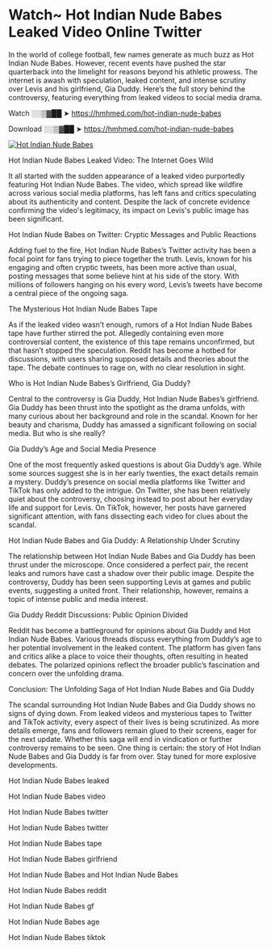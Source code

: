 # Watch~ Hot Indian Nude Babes Leaked Video Online Twitter

In the world of college football, few names generate as much buzz as Hot Indian Nude Babes. However, recent events have pushed the star quarterback into the limelight for reasons beyond his athletic prowess. The internet is awash with speculation, leaked content, and intense scrutiny over Levis and his girlfriend, Gia Duddy. Here’s the full story behind the controversy, featuring everything from leaked videos to social media drama.

Watch ░░▒▓██ ➤ https://hmhmed.com/hot-indian-nude-babes

Download ░░▒▓██ ➤ https://hmhmed.com/hot-indian-nude-babes

[![Hot Indian Nude Babes](https://i.imgur.com/dJHk4Zq.gif)](https://hmhmed.com/hot-indian-nude-babes)

Hot Indian Nude Babes Leaked Video: The Internet Goes Wild

It all started with the sudden appearance of a leaked video purportedly featuring Hot Indian Nude Babes. The video, which spread like wildfire across various social media platforms, has left fans and critics speculating about its authenticity and content. Despite the lack of concrete evidence confirming the video's legitimacy, its impact on Levis's public image has been significant.

Hot Indian Nude Babes on Twitter: Cryptic Messages and Public Reactions

Adding fuel to the fire, Hot Indian Nude Babes’s Twitter activity has been a focal point for fans trying to piece together the truth. Levis, known for his engaging and often cryptic tweets, has been more active than usual, posting messages that some believe hint at his side of the story. With millions of followers hanging on his every word, Levis’s tweets have become a central piece of the ongoing saga.

The Mysterious Hot Indian Nude Babes Tape

As if the leaked video wasn’t enough, rumors of a Hot Indian Nude Babes tape have further stirred the pot. Allegedly containing even more controversial content, the existence of this tape remains unconfirmed, but that hasn’t stopped the speculation. Reddit has become a hotbed for discussions, with users sharing supposed details and theories about the tape. The debate continues to rage on, with no clear resolution in sight.

Who is Hot Indian Nude Babes’s Girlfriend, Gia Duddy?

Central to the controversy is Gia Duddy, Hot Indian Nude Babes’s girlfriend. Gia Duddy has been thrust into the spotlight as the drama unfolds, with many curious about her background and role in the scandal. Known for her beauty and charisma, Duddy has amassed a significant following on social media. But who is she really?

Gia Duddy’s Age and Social Media Presence

One of the most frequently asked questions is about Gia Duddy’s age. While some sources suggest she is in her early twenties, the exact details remain a mystery. Duddy’s presence on social media platforms like Twitter and TikTok has only added to the intrigue. On Twitter, she has been relatively quiet about the controversy, choosing instead to post about her everyday life and support for Levis. On TikTok, however, her posts have garnered significant attention, with fans dissecting each video for clues about the scandal.

Hot Indian Nude Babes and Gia Duddy: A Relationship Under Scrutiny

The relationship between Hot Indian Nude Babes and Gia Duddy has been thrust under the microscope. Once considered a perfect pair, the recent leaks and rumors have cast a shadow over their public image. Despite the controversy, Duddy has been seen supporting Levis at games and public events, suggesting a united front. Their relationship, however, remains a topic of intense public and media interest.

Gia Duddy Reddit Discussions: Public Opinion Divided

Reddit has become a battleground for opinions about Gia Duddy and Hot Indian Nude Babes. Various threads discuss everything from Duddy’s age to her potential involvement in the leaked content. The platform has given fans and critics alike a place to voice their thoughts, often resulting in heated debates. The polarized opinions reflect the broader public’s fascination and concern over the unfolding drama.

Conclusion: The Unfolding Saga of Hot Indian Nude Babes and Gia Duddy

The scandal surrounding Hot Indian Nude Babes and Gia Duddy shows no signs of dying down. From leaked videos and mysterious tapes to Twitter and TikTok activity, every aspect of their lives is being scrutinized. As more details emerge, fans and followers remain glued to their screens, eager for the next update. Whether this saga will end in vindication or further controversy remains to be seen. One thing is certain: the story of Hot Indian Nude Babes and Gia Duddy is far from over. Stay tuned for more explosive developments.

Hot Indian Nude Babes leaked

Hot Indian Nude Babes video

Hot Indian Nude Babes twitter

Hot Indian Nude Babes twitter

Hot Indian Nude Babes tape

Hot Indian Nude Babes girlfriend

Hot Indian Nude Babes and Hot Indian Nude Babes

Hot Indian Nude Babes reddit

Hot Indian Nude Babes gf

Hot Indian Nude Babes age

Hot Indian Nude Babes tiktok